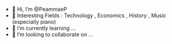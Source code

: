- 👋 Hi, I’m @PeammaeP
- 👀 Interesting Fields : Technology , Economics , History , Music (especially piano)
- 🌱 I’m currently learning ...
- 💞️ I’m looking to collaborate on ...

<!---
PeammaeP/PeammaeP is a ✨ special ✨ repository because its `README.md` (this file) appears on your GitHub profile.
You can click the Preview link to take a look at your changes.
--->
